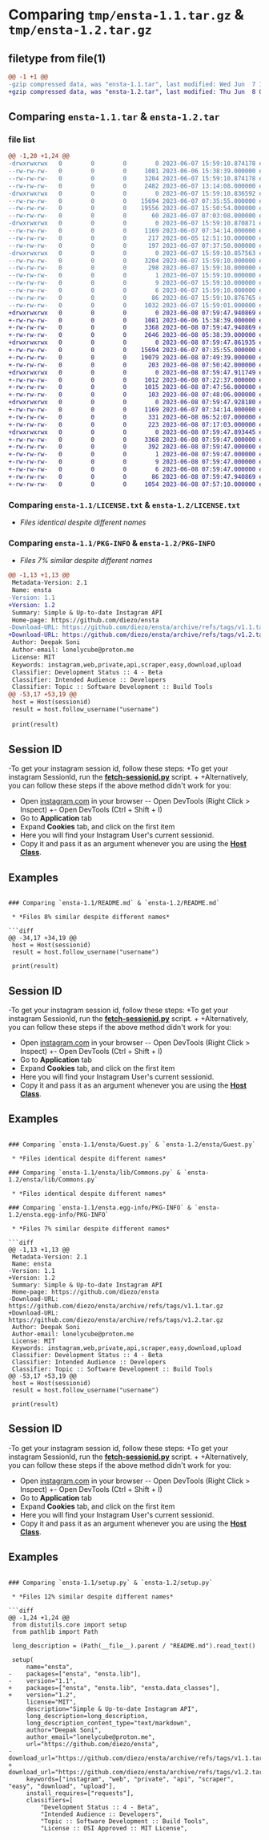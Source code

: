 # Comparing `tmp/ensta-1.1.tar.gz` & `tmp/ensta-1.2.tar.gz`

## filetype from file(1)

```diff
@@ -1 +1 @@
-gzip compressed data, was "ensta-1.1.tar", last modified: Wed Jun  7 15:59:10 2023, max compression
+gzip compressed data, was "ensta-1.2.tar", last modified: Thu Jun  8 07:59:47 2023, max compression
```

## Comparing `ensta-1.1.tar` & `ensta-1.2.tar`

### file list

```diff
@@ -1,20 +1,24 @@
-drwxrwxrwx   0        0        0        0 2023-06-07 15:59:10.874178 ensta-1.1/
--rw-rw-rw-   0        0        0     1081 2023-06-06 15:38:39.000000 ensta-1.1/LICENSE.txt
--rw-rw-rw-   0        0        0     3204 2023-06-07 15:59:10.874178 ensta-1.1/PKG-INFO
--rw-rw-rw-   0        0        0     2482 2023-06-07 13:14:08.000000 ensta-1.1/README.md
-drwxrwxrwx   0        0        0        0 2023-06-07 15:59:10.836592 ensta-1.1/ensta/
--rw-rw-rw-   0        0        0    15694 2023-06-07 07:35:55.000000 ensta-1.1/ensta/Guest.py
--rw-rw-rw-   0        0        0    19556 2023-06-07 15:50:54.000000 ensta-1.1/ensta/Host.py
--rw-rw-rw-   0        0        0       60 2023-06-07 07:03:08.000000 ensta-1.1/ensta/__init__.py
-drwxrwxrwx   0        0        0        0 2023-06-07 15:59:10.870871 ensta-1.1/ensta/lib/
--rw-rw-rw-   0        0        0     1169 2023-06-07 07:34:14.000000 ensta-1.1/ensta/lib/Commons.py
--rw-rw-rw-   0        0        0      217 2023-06-05 12:51:10.000000 ensta-1.1/ensta/lib/Exceptions.py
--rw-rw-rw-   0        0        0      197 2023-06-07 07:37:50.000000 ensta-1.1/ensta/lib/__init__.py
-drwxrwxrwx   0        0        0        0 2023-06-07 15:59:10.857563 ensta-1.1/ensta.egg-info/
--rw-rw-rw-   0        0        0     3204 2023-06-07 15:59:10.000000 ensta-1.1/ensta.egg-info/PKG-INFO
--rw-rw-rw-   0        0        0      298 2023-06-07 15:59:10.000000 ensta-1.1/ensta.egg-info/SOURCES.txt
--rw-rw-rw-   0        0        0        1 2023-06-07 15:59:10.000000 ensta-1.1/ensta.egg-info/dependency_links.txt
--rw-rw-rw-   0        0        0        9 2023-06-07 15:59:10.000000 ensta-1.1/ensta.egg-info/requires.txt
--rw-rw-rw-   0        0        0        6 2023-06-07 15:59:10.000000 ensta-1.1/ensta.egg-info/top_level.txt
--rw-rw-rw-   0        0        0       86 2023-06-07 15:59:10.876765 ensta-1.1/setup.cfg
--rw-rw-rw-   0        0        0     1032 2023-06-07 15:59:01.000000 ensta-1.1/setup.py
+drwxrwxrwx   0        0        0        0 2023-06-08 07:59:47.940869 ensta-1.2/
+-rw-rw-rw-   0        0        0     1081 2023-06-06 15:38:39.000000 ensta-1.2/LICENSE.txt
+-rw-rw-rw-   0        0        0     3368 2023-06-08 07:59:47.940869 ensta-1.2/PKG-INFO
+-rw-rw-rw-   0        0        0     2646 2023-06-08 05:38:39.000000 ensta-1.2/README.md
+drwxrwxrwx   0        0        0        0 2023-06-08 07:59:47.861935 ensta-1.2/ensta/
+-rw-rw-rw-   0        0        0    15694 2023-06-07 07:35:55.000000 ensta-1.2/ensta/Guest.py
+-rw-rw-rw-   0        0        0    19079 2023-06-08 07:49:39.000000 ensta-1.2/ensta/Host.py
+-rw-rw-rw-   0        0        0      203 2023-06-08 07:50:42.000000 ensta-1.2/ensta/__init__.py
+drwxrwxrwx   0        0        0        0 2023-06-08 07:59:47.911749 ensta-1.2/ensta/data_classes/
+-rw-rw-rw-   0        0        0     1012 2023-06-08 07:22:37.000000 ensta-1.2/ensta/data_classes/Follower.py
+-rw-rw-rw-   0        0        0     1015 2023-06-08 07:47:56.000000 ensta-1.2/ensta/data_classes/Following.py
+-rw-rw-rw-   0        0        0      103 2023-06-08 07:48:06.000000 ensta-1.2/ensta/data_classes/__init__.py
+drwxrwxrwx   0        0        0        0 2023-06-08 07:59:47.928180 ensta-1.2/ensta/lib/
+-rw-rw-rw-   0        0        0     1169 2023-06-07 07:34:14.000000 ensta-1.2/ensta/lib/Commons.py
+-rw-rw-rw-   0        0        0      331 2023-06-08 06:52:07.000000 ensta-1.2/ensta/lib/Exceptions.py
+-rw-rw-rw-   0        0        0      223 2023-06-08 07:17:03.000000 ensta-1.2/ensta/lib/__init__.py
+drwxrwxrwx   0        0        0        0 2023-06-08 07:59:47.893445 ensta-1.2/ensta.egg-info/
+-rw-rw-rw-   0        0        0     3368 2023-06-08 07:59:47.000000 ensta-1.2/ensta.egg-info/PKG-INFO
+-rw-rw-rw-   0        0        0      392 2023-06-08 07:59:47.000000 ensta-1.2/ensta.egg-info/SOURCES.txt
+-rw-rw-rw-   0        0        0        1 2023-06-08 07:59:47.000000 ensta-1.2/ensta.egg-info/dependency_links.txt
+-rw-rw-rw-   0        0        0        9 2023-06-08 07:59:47.000000 ensta-1.2/ensta.egg-info/requires.txt
+-rw-rw-rw-   0        0        0        6 2023-06-08 07:59:47.000000 ensta-1.2/ensta.egg-info/top_level.txt
+-rw-rw-rw-   0        0        0       86 2023-06-08 07:59:47.940869 ensta-1.2/setup.cfg
+-rw-rw-rw-   0        0        0     1054 2023-06-08 07:57:10.000000 ensta-1.2/setup.py
```

### Comparing `ensta-1.1/LICENSE.txt` & `ensta-1.2/LICENSE.txt`

 * *Files identical despite different names*

### Comparing `ensta-1.1/PKG-INFO` & `ensta-1.2/PKG-INFO`

 * *Files 7% similar despite different names*

```diff
@@ -1,13 +1,13 @@
 Metadata-Version: 2.1
 Name: ensta
-Version: 1.1
+Version: 1.2
 Summary: Simple & Up-to-date Instagram API
 Home-page: https://github.com/diezo/ensta
-Download-URL: https://github.com/diezo/ensta/archive/refs/tags/v1.1.tar.gz
+Download-URL: https://github.com/diezo/ensta/archive/refs/tags/v1.2.tar.gz
 Author: Deepak Soni
 Author-email: lonelycube@proton.me
 License: MIT
 Keywords: instagram,web,private,api,scraper,easy,download,upload
 Classifier: Development Status :: 4 - Beta
 Classifier: Intended Audience :: Developers
 Classifier: Topic :: Software Development :: Build Tools
@@ -53,17 +53,19 @@
 host = Host(sessionid)
 result = host.follow_username("username")
 
 print(result)
 ```
 
 ## Session ID
-To get your instagram session id, follow these steps:
+To get your instagram SessionId, run the [**fetch-sessionid.py**](https://github.com/diezo/ensta/blob/master/fetch-sessionid.py) script.
+
+Alternatively, you can follow these steps if the above method didn't work for you:
 - Open [instagram.com](https://instagram.com) in your browser
-- Open DevTools (Right Click > Inspect)
+- Open DevTools (Ctrl + Shift + I)
 - Go to **Application** tab
 - Expand **Cookies** tab, and click on the first item
 - Here you will find your Instagram User's current sessionid.
 - Copy it and pass it as an argument whenever you are using the [**Host Class**](https://github.com/diezo/ensta#host-mode).
 
 ## Examples
```

### Comparing `ensta-1.1/README.md` & `ensta-1.2/README.md`

 * *Files 8% similar despite different names*

```diff
@@ -34,17 +34,19 @@
 host = Host(sessionid)
 result = host.follow_username("username")
 
 print(result)
 ```
 
 ## Session ID
-To get your instagram session id, follow these steps:
+To get your instagram SessionId, run the [**fetch-sessionid.py**](https://github.com/diezo/ensta/blob/master/fetch-sessionid.py) script.
+
+Alternatively, you can follow these steps if the above method didn't work for you:
 - Open [instagram.com](https://instagram.com) in your browser
-- Open DevTools (Right Click > Inspect)
+- Open DevTools (Ctrl + Shift + I)
 - Go to **Application** tab
 - Expand **Cookies** tab, and click on the first item
 - Here you will find your Instagram User's current sessionid.
 - Copy it and pass it as an argument whenever you are using the [**Host Class**](https://github.com/diezo/ensta#host-mode).
 
 ## Examples
```

### Comparing `ensta-1.1/ensta/Guest.py` & `ensta-1.2/ensta/Guest.py`

 * *Files identical despite different names*

### Comparing `ensta-1.1/ensta/lib/Commons.py` & `ensta-1.2/ensta/lib/Commons.py`

 * *Files identical despite different names*

### Comparing `ensta-1.1/ensta.egg-info/PKG-INFO` & `ensta-1.2/ensta.egg-info/PKG-INFO`

 * *Files 7% similar despite different names*

```diff
@@ -1,13 +1,13 @@
 Metadata-Version: 2.1
 Name: ensta
-Version: 1.1
+Version: 1.2
 Summary: Simple & Up-to-date Instagram API
 Home-page: https://github.com/diezo/ensta
-Download-URL: https://github.com/diezo/ensta/archive/refs/tags/v1.1.tar.gz
+Download-URL: https://github.com/diezo/ensta/archive/refs/tags/v1.2.tar.gz
 Author: Deepak Soni
 Author-email: lonelycube@proton.me
 License: MIT
 Keywords: instagram,web,private,api,scraper,easy,download,upload
 Classifier: Development Status :: 4 - Beta
 Classifier: Intended Audience :: Developers
 Classifier: Topic :: Software Development :: Build Tools
@@ -53,17 +53,19 @@
 host = Host(sessionid)
 result = host.follow_username("username")
 
 print(result)
 ```
 
 ## Session ID
-To get your instagram session id, follow these steps:
+To get your instagram SessionId, run the [**fetch-sessionid.py**](https://github.com/diezo/ensta/blob/master/fetch-sessionid.py) script.
+
+Alternatively, you can follow these steps if the above method didn't work for you:
 - Open [instagram.com](https://instagram.com) in your browser
-- Open DevTools (Right Click > Inspect)
+- Open DevTools (Ctrl + Shift + I)
 - Go to **Application** tab
 - Expand **Cookies** tab, and click on the first item
 - Here you will find your Instagram User's current sessionid.
 - Copy it and pass it as an argument whenever you are using the [**Host Class**](https://github.com/diezo/ensta#host-mode).
 
 ## Examples
```

### Comparing `ensta-1.1/setup.py` & `ensta-1.2/setup.py`

 * *Files 12% similar despite different names*

```diff
@@ -1,24 +1,24 @@
 from distutils.core import setup
 from pathlib import Path
 
 long_description = (Path(__file__).parent / "README.md").read_text()
 
 setup(
     name="ensta",
-    packages=["ensta", "ensta.lib"],
-    version="1.1",
+    packages=["ensta", "ensta.lib", "ensta.data_classes"],
+    version="1.2",
     license="MIT",
     description="Simple & Up-to-date Instagram API",
     long_description=long_description,
     long_description_content_type="text/markdown",
     author="Deepak Soni",
     author_email="lonelycube@proton.me",
     url="https://github.com/diezo/ensta",
-    download_url="https://github.com/diezo/ensta/archive/refs/tags/v1.1.tar.gz",
+    download_url="https://github.com/diezo/ensta/archive/refs/tags/v1.2.tar.gz",
     keywords=["instagram", "web", "private", "api", "scraper", "easy", "download", "upload"],
     install_requires=["requests"],
     classifiers=[
         "Development Status :: 4 - Beta",
         "Intended Audience :: Developers",
         "Topic :: Software Development :: Build Tools",
         "License :: OSI Approved :: MIT License",
```

